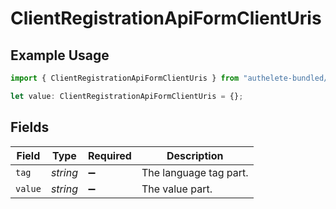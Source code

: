 # ClientRegistrationApiFormClientUris

## Example Usage

```typescript
import { ClientRegistrationApiFormClientUris } from "authelete-bundled/models/operations";

let value: ClientRegistrationApiFormClientUris = {};
```

## Fields

| Field                  | Type                   | Required               | Description            |
| ---------------------- | ---------------------- | ---------------------- | ---------------------- |
| `tag`                  | *string*               | :heavy_minus_sign:     | The language tag part. |
| `value`                | *string*               | :heavy_minus_sign:     | The value part.        |
